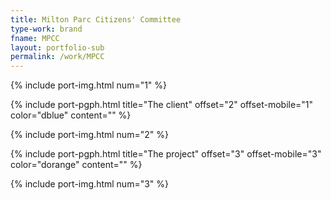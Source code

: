 ```yaml
---
title: Milton Parc Citizens' Committee
type-work: brand
fname: MPCC
layout: portfolio-sub
permalink: /work/MPCC
---
```


{% include port-img.html num="1" %}

{% include port-pgph.html title="The client" offset="2" offset-mobile="1" color="dblue" content="" %}

{% include port-img.html num="2" %}

{% include port-pgph.html title="The project" offset="3" offset-mobile="3" color="dorange" content="" %}

{% include port-img.html num="3" %}
